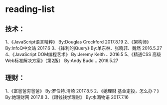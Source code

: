# reading-list

## 技术：

1、《JavaScript语言精粹》 By:Douglas Crockford  2017.8.19
2、《架构师》 By:InfoQ中文站  2017.6
3、《锋利的jQuery》 By:单东林、张晓菲、魏然   2016.5.27
4、《JavaScript DOM编程艺术》 By:Jeremy Keith ..   2016.5
5、《精通CSS 高级Web标准解决方案》（第2版） By:Andy Budd ..  2016.5.27


## 理财：

1、《富爸爸穷爸爸》 By:罗伯特.清崎   2017.8.5
2、《她理财 基金定投，怎么办？》 By:她理财网   2017.8
3、《跟钱钱学理财》 By:水湄物语   2017.7.16
